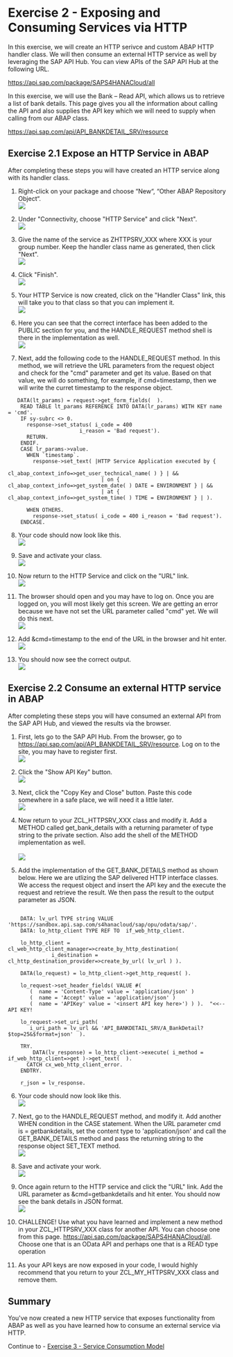 # Exercise 2 - Exposing and Consuming Services via HTTP

In this exercise, we will create an HTTP serivce and custom ABAP HTTP handler class.  We will then consume an external HTTP service as well by leveraging the SAP API Hub.   You can view APIs of the SAP API Hub at the following URL.

https://api.sap.com/package/SAPS4HANACloud/all

In this exercise, we will use the Bank – Read API, which allows us to retrieve a list of bank details.  This page gives you all the information about calling the API and also supplies the API key which we will need to supply when calling from our ABAP class.

https://api.sap.com/api/API_BANKDETAIL_SRV/resource

## Exercise 2.1 Expose an HTTP Service in ABAP

After completing these steps you will have created an HTTP service along with its handler class. 

1. Right-click on your package and choose “New“, “Other ABAP Repository Object“.
<br>![](/exercises/ex2/images/02_01_0010.png)

2. Under "Connectivity, choose "HTTP Service" and click "Next".
<br>![](/exercises/ex2/images/02_01_0020.png)

3. Give the name of the service as ZHTTPSRV_XXX where XXX is your group number.  Keep the handler class name as generated, then click "Next".
<br>![](/exercises/ex2/images/02_01_0030.png)

4. Click "Finish".
<br>![](/exercises/ex2/images/02_01_0040.png)

5. Your HTTP Service is now created, click on the "Handler Class" link, this will take you to that class so that you can implement it. 
<br>![](/exercises/ex2/images/02_01_0050.png)

6. Here you can see that the correct interface has been added to the PUBLIC section for you, and the HANDLE_REQUEST method shell is there in the implementation as well. 
<br>![](/exercises/ex2/images/02_01_0060.png)

7. Next, add the following code to the HANDLE_REQUEST method.  In this method, we will retrieve the URL parameters from the request object and check for the "cmd" parameter and get its value.  Based on that value, we will do something, for example, if cmd=timestamp, then we will write the curret timestamp to the response object. 
```abap
   DATA(lt_params) = request->get_form_fields(  ).
    READ TABLE lt_params REFERENCE INTO DATA(lr_params) WITH KEY name = 'cmd'.
    IF sy-subrc <> 0.
      response->set_status( i_code = 400
                       i_reason = 'Bad request').
      RETURN.
    ENDIF.
    CASE lr_params->value.
      WHEN `timestamp`.        
        response->set_text( |HTTP Service Application executed by {
                             cl_abap_context_info=>get_user_technical_name( ) } | &&
                              | on { cl_abap_context_info=>get_system_date( ) DATE = ENVIRONMENT } | &&
                              | at { cl_abap_context_info=>get_system_time( ) TIME = ENVIRONMENT } | ).

      WHEN OTHERS.
        response->set_status( i_code = 400 i_reason = 'Bad request').
    ENDCASE.
```

8. Your code should now look like this.
<br>![](/exercises/ex2/images/02_01_0070.png)

9. Save and activate your class.
<br>![](/exercises/ex2/images/02_01_0080.png)

10. Now return to the HTTP Service and click on the "URL" link.
<br>![](/exercises/ex2/images/02_01_0090.png)

11. The browser should open and you may have to log on. Once you are logged on, you will most likely get this screen. We are getting an error because we have not set the URL parameter called "cmd" yet. We will do this next. 
<br>![](/exercises/ex2/images/02_01_0100.png)

12. Add &cmd=timestamp to the end of the URL in the browser and hit enter. 
<br>![](/exercises/ex2/images/02_01_0110.png)

13. You should now see the correct output.
<br>![](/exercises/ex2/images/02_01_0120.png)


## Exercise 2.2 Consume an external HTTP service in ABAP

After completing these steps you will have consumed an external API from the SAP API Hub, and viewed the results via the browser.

1. First, lets go to the SAP API Hub. From the browser, go to https://api.sap.com/api/API_BANKDETAIL_SRV/resource.  Log on to the site, you may have to register first. <br>![](/exercises/ex2/images/02_02_0010.png)

2. Click the "Show API Key" button.
<br>![](/exercises/ex2/images/02_02_0020.png)

3. Next, click the "Copy Key and Close" button.  Paste this code somewhere in a safe place, we will need it a little later. 
<br>![](/exercises/ex2/images/02_02_0030.png)

4.	Now return to your ZCL_HTTPSRV_XXX class and modify it.  Add a METHOD called get_bank_details with a returning parameter of type string to the private section. Also add the shell of the METHOD implementation as well.  
<br>![](/exercises/ex2/images/02_02_0040.png)

5. Add the implementation of the GET_BANK_DETAILS method as shown below.  Here we are utlizing the SAP delivered HTTP interface classes.  We access the request object and insert the API key and the execute the request and retrieve the result.  We then pass the result to the output parameter as JSON.
```abap

    DATA: lv_url TYPE string VALUE 'https://sandbox.api.sap.com/s4hanacloud/sap/opu/odata/sap/'.
    DATA: lo_http_client TYPE REF TO  if_web_http_client.

    lo_http_client = cl_web_http_client_manager=>create_by_http_destination(
              i_destination = cl_http_destination_provider=>create_by_url( lv_url ) ).

    DATA(lo_request) = lo_http_client->get_http_request( ).

    lo_request->set_header_fields( VALUE #(
       (  name = 'Content-Type' value = 'application/json' )
       (  name = 'Accept' value = 'application/json' )
       (  name = 'APIKey' value = '<insert API key here>') ) ).  "<<-- API KEY!

    lo_request->set_uri_path(
       i_uri_path = lv_url && 'API_BANKDETAIL_SRV/A_BankDetail?$top=25&$format=json'  ).

    TRY.
        DATA(lv_response) = lo_http_client->execute( i_method = if_web_http_client=>get )->get_text(  ).
      CATCH cx_web_http_client_error.
    ENDTRY.

    r_json = lv_response.

```
6.	Your code should now look like this.
<br>![](/exercises/ex2/images/02_02_0050.png)

7.	Next, go to the HANDLE_REQUEST method, and modify it.  Add another WHEN condition in the CASE statement.  When the URL parameter cmd is = getbankdetails, set the content type to 'application/json' and call the GET_BANK_DETAILS method and pass the returning string to the response object SET_TEXT method. 
<br>![](/exercises/ex2/images/02_02_0060.png)

8.	Save and activate your work.
<br>![](/exercises/ex2/images/02_02_0070.png)

9.	Once again return to the HTTP service and click the "URL" link.  Add the URL parameter as &cmd=getbankdetails and hit enter.  You should now see the bank details in JSON format. 
<br>![](/exercises/ex2/images/02_02_0080.png)

5.	CHALLENGE!  Use what you have learned and implement a new method in your ZCL_HTTPSRV_XXX class for another API.  You can choose one from this page. https://api.sap.com/package/SAPS4HANACloud/all. Choose one that is an OData API and perhaps one that is a READ type operation

6. As your API keys are now exposed in your code, I would highly recommend that you return to your ZCL_MY_HTTPSRV_XXX class and remove them.


## Summary

You've now created a new HTTP service that exposes functionality from ABAP as well as you have learned how to consume an external service via HTTP. 

Continue to - [Exercise 3 - Service Consumption Model ](../ex3/README.md)
